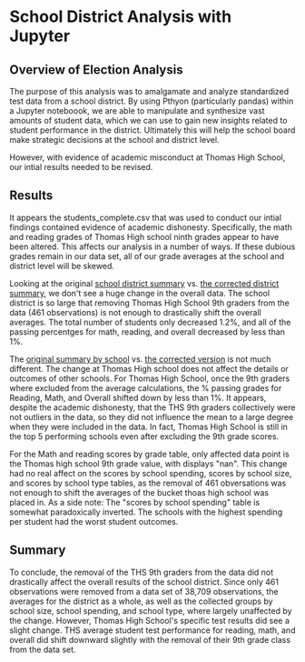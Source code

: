 # School District Analysis with Jupyter 

## Overview of Election Analysis
The purpose of this analysis was to amalgamate and analyze standardized test data from a school district. By using Pthyon (particularly pandas) within a Jupyter noteboook, we are able to manipulate and synthesize vast amounts of student data, which we can use to gain new insights related to student performance in the district. Ultimately this will help the school board make strategic decisions at the school and district level. 

However, with evidence of academic misconduct at Thomas High School, our intial results needed to be revised. 

## Results 
It appears the students_complete.csv that was used to conduct our intial findings contained evidence of academic dishonesty. Specifically, the math and reading grades of Thomas High school ninth grades appear to have been altered. This affects our analysis in a number of ways. If these dubious grades remain in our data set, all of our grade averages at the school and district level will be skewed. 

Looking at the original [school district summary](https://github.com/matthewprice-github/school_district_analysis/blob/main/resources/district_summary.PNG) vs. [the corrected district summary](https://github.com/matthewprice-github/school_district_analysis/blob/main/resources/district_summary_corrected.PNG), we don't see a huge change in the overall data. The school district is so large that removing Thomas High School 9th graders from the data (461 observations) is not enough to drastically shift the overall averages. The total number of students only decreased 1.2%, and all of the passing percentges for math, reading, and overall decreased by less than 1%. 

The [original summary by school](https://github.com/matthewprice-github/school_district_analysis/blob/main/resources/school_summary.PNG) vs. [the corrected version](https://github.com/matthewprice-github/school_district_analysis/blob/main/resources/school_summary_corrected.PNG) is not much different. The change at Thomas High school does not affect the details or outcomes of other schools. For Thomas High School, once the 9th graders where excluded from the average calculations, the % passing grades for Reading, Math, and Overall shifted down by less than 1%. It appears, despite the academic dishonesty, that the THS 9th graders collectively were not outliers in the data, so they did not influence the mean to a large degree when they were included in the data. In fact, Thomas High School is still in the top 5 performing schools even after excluding  the 9th grade scores. 

For the Math and reading scores by grade table, only affected data point is the Thomas high school 9th grade value, with displays "nan". This change had no real affect on the scores by school spending, scores by school size, and scores by school type tables, as the removal of 461 obversations was not enough to shift the averages of the bucket thoas high school was placed in. As a side note: The "scores by school spending" table is somewhat paradoxically inverted. The schools with the highest spending per student had the worst student outcomes. 

## Summary 
To conclude, the removal of the THS 9th graders from the data did not drastically affect the overall results of the school district. Since only 461 observations were removed from a data set of 38,709 observations, the averages for the district as a whole, as well as the collected groups by school size, school spending, and school type, where largely unaffected by the change. However, Thomas High School's specific test results did see a slight change. THS average student test performance for reading, math, and overall did shift downward slightly with the removal of their 9th grade class from the data set. 
